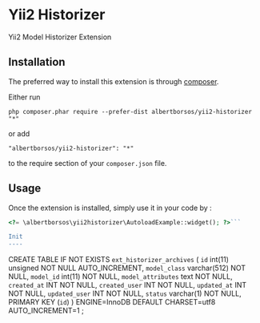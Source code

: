 Yii2 Historizer
===============
Yii2 Model Historizer Extension

Installation
------------

The preferred way to install this extension is through [composer](http://getcomposer.org/download/).

Either run

```
php composer.phar require --prefer-dist albertborsos/yii2-historizer "*"
```

or add

```
"albertborsos/yii2-historizer": "*"
```

to the require section of your `composer.json` file.


Usage
-----

Once the extension is installed, simply use it in your code by  :

```php
<?= \albertborsos\yii2historizer\AutoloadExample::widget(); ?>```

Init
----

```
CREATE TABLE IF NOT EXISTS `ext_historizer_archives` (
  `id` int(11) unsigned NOT NULL AUTO_INCREMENT,
  `model_class` varchar(512) NOT NULL,
  `model_id` int(11) NOT NULL,
  `model_attributes` text NOT NULL,
  `created_at` INT NOT NULL,
  `created_user` INT NOT NULL,
  `updated_at` INT NOT NULL,
  `updated_user` INT NOT NULL,
  `status` varchar(1) NOT NULL,
  PRIMARY KEY (`id`)
) ENGINE=InnoDB DEFAULT CHARSET=utf8 AUTO_INCREMENT=1 ;
```